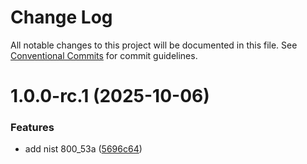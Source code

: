 # Change Log

All notable changes to this project will be documented in this file.
See [Conventional Commits](https://conventionalcommits.org) for commit guidelines.

# 1.0.0-rc.1 (2025-10-06)


### Features

* add nist 800_53a ([5696c64](https://github.com/zerobias-org/suite/commit/5696c64de73985716d438ca573c59c10c1c09f9a))
